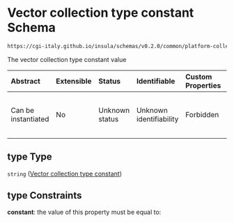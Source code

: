 # Vector collection type constant Schema

```txt
https://cgi-italy.github.io/insula/schemas/v0.2.0/common/platform-collection.schema.json#/$defs/platformVectorCollectionTypeObject/properties/type
```

The vector collection type constant value

| Abstract            | Extensible | Status         | Identifiable            | Custom Properties | Additional Properties | Access Restrictions | Defined In                                                                                                 |
| :------------------ | :--------- | :------------- | :---------------------- | :---------------- | :-------------------- | :------------------ | :--------------------------------------------------------------------------------------------------------- |
| Can be instantiated | No         | Unknown status | Unknown identifiability | Forbidden         | Allowed               | none                | [platform-collection.schema.json\*](schemas/common/platform-collection.schema.json"open original schema") |

## type Type

`string` ([Vector collection type constant](platform-collection-defs-vector-collection-tag-properties-vector-collection-type-constant.md))

## type Constraints

**constant**: the value of this property must be equal to:

```json"vector"
```
